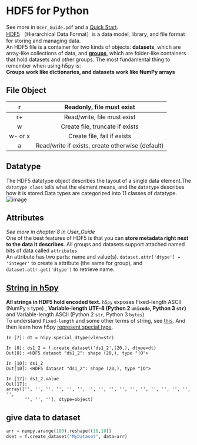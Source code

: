 # HDF5 for Python
See more in `User_Guide.pdf` and a [Quick Start](https://docs.h5py.org/en/stable/quick.html#quick).  
[HDF5](https://portal.hdfgroup.org/display/HDF5/HDF5) （Hierarchical Data Format）is a data model, library, and file format for storing and managing data.  
An HDF5 file is a container for two kinds of objects: **datasets**, which are array-like collections of data, and [**groups**](https://docs.h5py.org/en/stable/high/group.html#group), which are folder-like containers that hold datasets and other groups. The most fundamental thing to remember when using h5py is:  
**Groups work like dictionaries, and datasets work like NumPy arrays**  
## File Object
|r|Readonly, file must exist|
|:---:|:---:|
|r+|Read/write, file must exist|
|w|Create file, truncate if exists|
|w- or x |Create file, fail if exists|
|a |Read/write if exists, create otherwise (default)|

## Datatype
The HDF5 datatype object describes the layout of a single data element.The `datatype class` tells what the element means, and
the `datatype` describes how it is stored.Data types are categorized into 11 classes of datatype.  
![image](https://user-images.githubusercontent.com/52747634/71513812-e814a180-28d6-11ea-8fb3-450afc6a5295.png)

## Attributes
_See more in chapter 8 in User\_Guide_  
One of the best features of HDF5 is that you can **store metadata right next to the data it describes**. All groups and datasets support attached named bits of data called `attributes`.  
An attribute has two parts: name and value(s).
`dataset.attr['dtype'] = 'integer'` to create a attribute (the same for group), and `dataset.attr.get('dtype')` to retrieve name.  

## [String in h5py](http://docs.h5py.org/en/stable/strings.html)
**All strings in HDF5 hold encoded text.**
`h5py` exposes Fixed-length ASCII (NumPy `S` type) , **Variable-length UTF-8 (Python 2 `unicode`, Python 3 `str`)** and Variable-length ASCII (Python 2 `str`, Python 3 `bytes`)  
To understand `Fixed-length` and some other terms of string, see [this](https://tech.youzan.com/strings/). And then learn how h5py [represent special type](http://docs.h5py.org/en/2.9.0/strings.html?highlight=string).  
```ipython
In [7]: dt = h5py.special_dtype(vlen=str)  

In [8]: ds1_2 = f.create_dataset('ds1_2',(20,), dtype=dt)  
Out[8]: <HDF5 dataset "ds1_2": shape (20,), type "|O">  

In [10]: ds1_2  
Out[10]: <HDF5 dataset "ds1_2": shape (20,), type "|O">  

In [17]: ds1_2.value  
Out[17]: 
array(['', '', '', '', '', '', '', '', '', '', '', '', '', '', '', '', '',
       '', '', ''], dtype=object)  
```
## give data to dataset
```python
arr = numpy.arange(100).reshape((10,10))
dset = f.create_dataset("MyDataset", data=arr)
```





